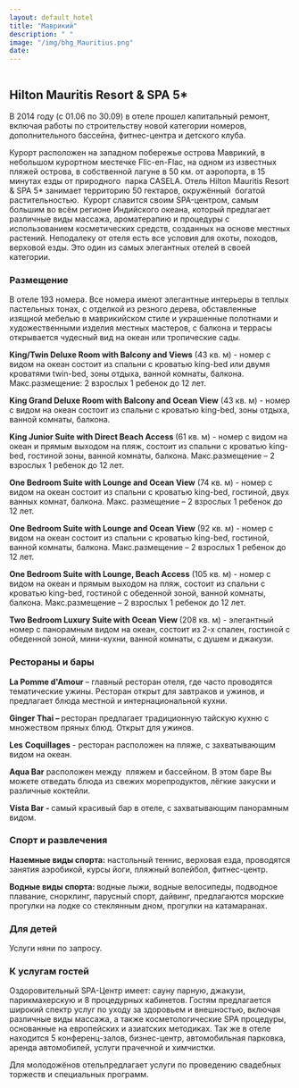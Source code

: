 ```yaml
---
layout: default_hotel
title: "Маврикий"
description: " "
image: "/img/bhg_Mauritius.png"
date: 
---
```



<div id="photo_gallery"><a class="gallery" rel="group" href="/hotels/mauritius/11751/4Vh5noUTOX.jpg" target="_blank" title=""><img src="https://raw.githubusercontent.com/52tour/52tour.github.io/main/hotels/mauritius/11751/_4Vh5noUTOX.jpg" alt=""></a><a class="gallery" rel="group" href="/hotels/mauritius/11751/5hw9sIpqgf.jpg" target="_blank" title=""><img src="https://raw.githubusercontent.com/52tour/52tour.github.io/main/hotels/mauritius/11751/_5hw9sIpqgf.jpg" alt=""></a><a class="gallery" rel="group" href="/hotels/mauritius/11751/6hUXOgcKxl.jpg" target="_blank" title=""><img src="https://raw.githubusercontent.com/52tour/52tour.github.io/main/hotels/mauritius/11751/_6hUXOgcKxl.jpg" alt=""></a><a class="gallery" rel="group" href="/hotels/mauritius/11751/Dg0s7Pwq2A.jpg" target="_blank" title=""><img src="https://raw.githubusercontent.com/52tour/52tour.github.io/main/hotels/mauritius/11751/_Dg0s7Pwq2A.jpg" alt=""></a><a class="gallery" rel="group" href="/hotels/mauritius/11751/HLGYpt9Uh0.jpg" target="_blank" title=""><img src="https://raw.githubusercontent.com/52tour/52tour.github.io/main/hotels/mauritius/11751/_HLGYpt9Uh0.jpg" alt=""></a><a class="gallery" rel="group" href="/hotels/mauritius/11751/QaqnjS5Ijl.jpg" target="_blank" title=""><img src="https://raw.githubusercontent.com/52tour/52tour.github.io/main/hotels/mauritius/11751/_QaqnjS5Ijl.jpg" alt=""></a><a class="gallery" rel="group" href="/hotels/mauritius/11751/XtgEMbvORa.jpg" target="_blank" title=""><img src="https://raw.githubusercontent.com/52tour/52tour.github.io/main/hotels/mauritius/11751/_XtgEMbvORa.jpg" alt=""></a><a class="gallery" rel="group" href="/hotels/mauritius/11751/aUGjUQ1FFO.jpg" target="_blank" title=""><img src="https://raw.githubusercontent.com/52tour/52tour.github.io/main/hotels/mauritius/11751/_aUGjUQ1FFO.jpg" alt=""></a><a class="gallery" rel="group" href="/hotels/mauritius/11751/b0rXeso1PD.jpg" target="_blank" title=""><img src="https://raw.githubusercontent.com/52tour/52tour.github.io/main/hotels/mauritius/11751/_b0rXeso1PD.jpg" alt=""></a><a class="gallery" rel="group" href="/hotels/mauritius/11751/dD83Sx8bPy.jpg" target="_blank" title=""><img src="https://raw.githubusercontent.com/52tour/52tour.github.io/main/hotels/mauritius/11751/_dD83Sx8bPy.jpg" alt=""></a><a class="gallery" rel="group" href="/hotels/mauritius/11751/ggRxmfVg8K.jpg" target="_blank" title=""><img src="https://raw.githubusercontent.com/52tour/52tour.github.io/main/hotels/mauritius/11751/_ggRxmfVg8K.jpg" alt=""></a><a class="gallery" rel="group" href="/hotels/mauritius/11751/ikGavMsa1D.jpg" target="_blank" title=""><img src="https://raw.githubusercontent.com/52tour/52tour.github.io/main/hotels/mauritius/11751/_ikGavMsa1D.jpg" alt=""></a><a class="gallery" rel="group" href="/hotels/mauritius/11751/pQOQO3jd49.jpg" target="_blank" title=""><img src="https://raw.githubusercontent.com/52tour/52tour.github.io/main/hotels/mauritius/11751/_pQOQO3jd49.jpg" alt=""></a><a class="gallery" rel="group" href="/hotels/mauritius/11751/u7Sb5hEfbW.jpg" target="_blank" title=""><img src="https://raw.githubusercontent.com/52tour/52tour.github.io/main/hotels/mauritius/11751/_u7Sb5hEfbW.jpg" alt=""></a><a class="gallery" rel="group" href="/hotels/mauritius/11751/uoPfo5jiq6.jpg" target="_blank" title=""><img src="https://raw.githubusercontent.com/52tour/52tour.github.io/main/hotels/mauritius/11751/_uoPfo5jiq6.jpg" alt=""></a><a class="gallery" rel="group" href="/hotels/mauritius/11751/zSK0f4TlNc.jpg" target="_blank" title=""><img src="https://raw.githubusercontent.com/52tour/52tour.github.io/main/hotels/mauritius/11751/_zSK0f4TlNc.jpg" alt=""></a></div>

<div id="content"><div class="message"><h2>Hilton Mauritis Resort &amp; SPA 5*</h2><p> </p><p>В 2014 году (с&nbsp;01.06 по 30.09)&nbsp;в отеле прошел капитальный ремонт, включая работы по строительству новой категории номеров, дополнительного бассейна, фитнес-центра и детского клуба.</p><p>Курорт расположен на западном побережье острова Маврикий, в небольшом курортном местечке Flic-en-Flac, на одном из известных пляжей острова, в собственной лагуне в 50 км. от аэропорта, в 15 минутах езды от природного &nbsp;парка CASELA. Отель Hilton Mauritis Resort &amp; SPA 5* занимает территорию 50 гектаров, окружённый &nbsp;богатой растительностью.&nbsp; Курорт славится своим SPA-центром, самым большим во всём регионе Индийского океана, который предлагает различные виды массажа, ароматерапию и процедуры с использованием косметических средств, созданных на основе местных растений. Неподалеку от отеля есть все условия для охоты, походов, верховой езды. Это один из самых элегантных отелей в своей категории.</p><h3>Размещение</h3><p>В отеле 193 номера. Все номера имеют элегантные интерьеры в теплых пастельных тонах, с отделкой из резного дерева, обставленные изящной мебелью в маврикийском стиле и украшенные полотнами и художественными изделия местных мастеров, c балкона и террасы открывается чудесный вид на океан или тропические сады.</p><p><b>King/Twin Deluxe Room with Balcony and Views</b> (43 кв. м) - номер с видом на океан состоит из спальни с кроватью king-bed или двумя кроватями twin-bed, зоны отдыха, ванной комнаты, балкона. Макс.размещение: 2 взрослых   1 ребенок до 12 лет.&nbsp;</p><p><b>King Grand Deluxe Room with Balcony and Ocean View</b>&nbsp;(43 кв. м) - номер с видом на океан состоит из спальни с кроватью king-bed, зоны отдыха, ванной комнаты, балкона.&nbsp;</p><p><b>King Junior Suite with Direct Beach Acces</b><b>s</b><b> </b>(61 кв. м) - номер с видом на океан и прямым выходом на пляж, состоит из спальни с кроватью king-bed, гостиной зоны, ванной комнаты, балкона. Макс.размещение – 2 взрослых   1 ребенок до 12 лет.&nbsp;</p><p><b>One</b><b> </b><b>Bedroom</b><b> </b><b>Suite</b><b> </b><b>with</b><b> </b><b>Lounge</b><b> </b><b>and</b><b> </b><b>Ocean</b><b> </b><b>View</b> (74 кв. м) - номер с видом на океан состоит из спальни с кроватью king-bed, гостиной, двух ванных комнат, балкона. Макс. размещение – 2 взрослых   1 ребенок до 12 лет.</p><p><b>One</b><b> </b><b>Bedroom</b><b> </b><b>Suite</b><b> </b><b>with</b><b> </b><b>Lounge</b><b> </b><b>and</b><b> </b><b>Ocean</b><b> </b><b>View</b> (92 кв. м) - номер с видом на океан состоит из спальни с кроватью king-bed, гостиной, ванной комнаты, балкона. Макс.размещение – 2 взрослых   1 ребенок до 12 лет.&nbsp;</p><p><b>One</b><b> </b><b>Bedroom</b><b> </b><b>Suite</b><b> </b><b>with</b><b> </b><b>Lounge</b><b>, </b><b>Beach</b><b> </b><b>Access</b> (105 кв. м) - номер с видом на океан и прямым выходом на пляж, состоит из спальни с кроватью king-bed, гостиной c обеденной зоной, ванной комнаты, балкона. Макс.размещение – 2 взрослых   1 ребенок до 12 лет.&nbsp;</p><p><b>Two Bedroom Luxury Suite with Ocean View </b>(208 кв. м) - элегантный номер с панорамным видом на океан, состоит из 2-х спален, гостиной с обеденной зоной, мини-кухни, ванной комнаты, с душем и джакузи.&nbsp;</p><h3>Рестораны и бары</h3><p><b>La Pomme d'Amour </b>– главный ресторан отеля, где часто проводятся&nbsp; тематические ужины. Ресторан открыт для завтраков и ужинов, и предлагает блюда местной и интернациональной кухни.</p><p><b>Ginger Thai – </b>ресторан предлагает традиционную тайскую кухню с множеством пряных блюд. Открыт для ужинов.</p><p><b>Les</b> <b>Coquillages</b> - ресторан расположен на пляже, с захватывающим видом на океан.</p><p><b>Aqua Bar</b> расположен между&nbsp; пляжем и бассейном. В этом баре Вы можете отведать блюда из свежих морепродуктов, лёгкие закуски и различные коктейли.</p><p><b>Vista Bar - </b>самый красивый бар в отеле, с<b> </b>захватывающим панорамным видом.</p><h3>Спорт и развлечения</h3><p><b>Наземные виды спорта:</b> настольный теннис, верховая езда, проводятся занятия аэробикой, курсы йоги, пляжный волейбол, фитнес-центр.</p><p><b>Водные виды спорта: </b>водные лыжи, водные велосипеды, подводное плавание, снорклинг, парусный спорт, дайвинг, предлагаются морские прогулки на лодке со стеклянным дном, прогулки на катамаранах.</p><h3>Для детей</h3><p>Услуги няни по запросу.</p><h3>К услугам гостей</h3><p>Оздоровительный SPA-Центр имеет: сауну парную, джакузи, парикмахерскую и 8 процедурных кабинетов. Гостям предлагается широкий спектр услуг по уходу за здоровьем и внешностью, включая различные виды массажа, а также косметологические SPA процедуры, основанные на европейских и азиатских методиках. Так же в отеле находится 5 конференц-залов, бизнес-центр, автомобильная парковка, аренда автомобилей, услуги прачечной и химчистки.</p><p>Для молодожёнов отельпредлагает услуги по проведению свадебных торжеств и специальных программ.</p></div>

<br><br><br></div>